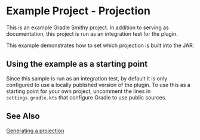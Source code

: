 # Example Project - Projection

This is an example Gradle Smithy project. In addition to serving as documentation,
this project is run as an integration test for the plugin.

This example demonstrates how to set which projection is built into the JAR.

## Using the example as a starting point

Since this sample is run as an integration test, by default it is only configured
to use a locally published version of the plugin. To use this as a starting point
for your own project, uncomment the lines in `settings.gradle.kts` that configure
Gradle to use public sources.

## See Also

[Generating a projection](https://smithy.io/2.0/guides/building-models/gradle-plugin.html#generating-a-projection)
